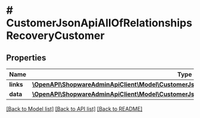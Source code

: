 # # CustomerJsonApiAllOfRelationshipsRecoveryCustomer

## Properties

Name | Type | Description | Notes
------------ | ------------- | ------------- | -------------
**links** | [**\OpenAPI\ShopwareAdminApiClient\Model\CustomerJsonApiAllOfRelationshipsRecoveryCustomerLinks**](CustomerJsonApiAllOfRelationshipsRecoveryCustomerLinks.md) |  | [optional]
**data** | [**\OpenAPI\ShopwareAdminApiClient\Model\CustomerJsonApiAllOfRelationshipsRecoveryCustomerData**](CustomerJsonApiAllOfRelationshipsRecoveryCustomerData.md) |  | [optional]

[[Back to Model list]](../../README.md#models) [[Back to API list]](../../README.md#endpoints) [[Back to README]](../../README.md)
